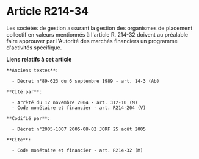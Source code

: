 # Article R214-34

Les sociétés de gestion assurant la gestion des organismes de placement collectif en valeurs mentionnés à l'article R. 214-32
doivent au préalable faire approuver par l'Autorité des marchés financiers un programme d'activités spécifique.

**Liens relatifs à cet article**

	**Anciens textes**:

	  - Décret n°89-623 du 6 septembre 1989 - art. 14-3 (Ab)

	**Cité par**:

	  - Arrêté du 12 novembre 2004 - art. 312-10 (M)
	  - Code monétaire et financier - art. R214-204 (V)

	**Codifié par**:

	  - Décret n°2005-1007 2005-08-02 JORF 25 août 2005

	**Cite**:

	  - Code monétaire et financier - art. R214-32 (M)
